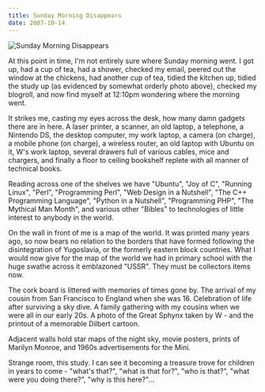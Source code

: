 ```yaml
---
title: Sunday Morning Disappears
date: 2007-10-14
---
```


![Sunday Morning Disappears](https://source.unsplash.com/dUPDhdeCN84/1600x900)

At this point in time, I'm not entirely sure where Sunday morning went. I got up, had a cup of tea, had a shower, checked my email, peered out the window at the chickens, had another cup of tea, tidied the kitchen up, tidied the study up (as evidenced by somewhat orderly photo above), checked my blogroll, and now find myself at 12:10pm wondering where the morning went.

It strikes me, casting my eyes across the desk, how many damn gadgets there are in here. A laser printer, a scanner, an old laptop, a telephone, a Nintendo DS, the desktop computer, my work laptop, a camera (on charge), a mobile phone (on charge), a wireless router, an old laptop with Ubuntu on it, W's work laptop, several drawers full of various cables, mice and chargers, and finally a floor to ceiling bookshelf replete with all manner of technical books.

Reading across one of the shelves we have "Ubuntu", "Joy of C", "Running Linux", "Perl", "Programming Perl", "Web Design in a Nutshell", "The C++ Programming Language", "Python in a Nutshell", "Programming PHP", "The Mythical Man Month", and various other "Bibles" to technologies of little interest to anybody in the world.

On the wall in front of me is a map of the world. It was printed many years ago, so now bears no relation to the borders that have formed following the disintegration of Yugoslavia, or the formerly eastern block countries. What I would now give for the map of the world we had in primary school with the huge swathe across it emblazoned "USSR". They must be collectors items now.

The cork board is littered with memories of times gone by. The arrival of my cousin from San Francisco to England when she was 16. Celebration of life after surviving a sky dive. A family gathering with my cousins when we were all in our early 20s. A photo of the Great Sphynx taken by W - and the printout of a memorable Dilbert cartoon.

Adjacent walls hold star maps of the night sky, movie posters, prints of Marilyn Monroe, and 1960s advertisements for the Mini.

Strange room, this study. I can see it becoming a treasure trove for children in years to come - "what's that?", "what is that for?", "who is that?", "what were you doing there?", "why is this here?"...